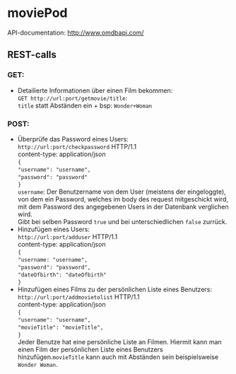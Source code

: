 # moviePod

API-documentation:
http://www.omdbapi.com/

## REST-calls

### GET:

- Detailierte Informationen über einen Film bekommen:<br />
  `GET http://url:port/getmovie/title`: <br />
  `title` statt Abständen ein + bsp: `Wonder+Woman`

### POST:

- Überprüfe das Password eines Users: <br />
  `http://url:port/checkpassword` HTTP/1.1 <br />
  content-type: application/json <br />
  `{`<br />
  `"username": "username",`<br />
  `"password": "password"`<br />
  `}` <br />
  `username`: Der Benutzername von dem User (meistens der eingeloggte), von dem ein Password, welches im body des request mitgeschickt wird, mit dem Password des angegebenen Users in der Datenbank verglichen wird. <br />
  Gibt bei selben Password `true` und bei unterschiedlichen `false` zurrück.
- Hinzufügen eines Users:<br />
  `http://url:port/adduser` HTTP/1.1 <br />
  content-type: application/json <br />
  `{`<br />
  `"username: "username",`<br />
  `"password": "password",`<br />
  `"dateOfbirth": "dateOfbirth"`<br />
  `}`<br />
- Hinzufügen eines Films zu der persönlichen Liste eines Benutzers:<br />
  `http://url:port/addmovietolist` HTTP/1.1<br />
  content-type: application/json <br />
  `{`<br />
  `"username": "username",`<br />
  `"movieTitle": "movieTitle",`<br />
  `}`<br />
  Jeder Benutze hat eine persönliche Liste an Filmen. Hiermit kann man einen Film der persönlichen Liste eines Benutzers hinzufügen.`movieTitle` kann auch mit Abständen sein beispielsweise `Wonder Woman`.
